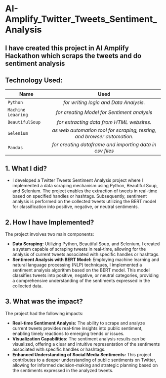 # AI-Amplify_Twitter_Tweets_Sentiment_Analysis
## I have created this project in AI Amplify Hackathon which scraps the tweets and do sentiment analysis

## Technology Used:
| Name       |  Used         | 
| ------------- |:-------------:|
| `Python`        |  *for writing logic and Data Analysis.*       |
| `Machine Leaaring`          |     *for creating Model for Sentiment analysis*     |
| `BeautifulSoup` |  *for extracting data from HTML websites.* |
| `Selenium`      |    *as web automation tool for scraping, testing, and browser automation.*   |
| `Pandas`        |  *for creating dataframe and importing data in csv files*    | 


## 1. What I did?
- I developed a Twitter Tweets Sentiment Analysis project where I implemented a data scraping mechanism using Python, Beautiful Soup, and Selenium. The project enables the extraction of tweets in real-time based on specified handles or hashtags. Subsequently, sentiment analysis is performed on the collected tweets utilizing the BERT model for classification into positive, negative, or neutral sentiments.

## 2. How I have Implemented?
The project involves two main components:
- **Data Scraping:** Utilizing Python, Beautiful Soup, and Selenium, I created a system capable of scraping tweets in real-time, allowing for the analysis of current tweets associated with specific handles or hashtags.
- **Sentiment Analysis with BERT Model:** Employing machine learning and natural language processing (NLP) techniques, I implemented a sentiment analysis algorithm based on the BERT model. This model classifies tweets into positive, negative, or neutral categories, providing a comprehensive understanding of the sentiments expressed in the collected data.

## 3. What was the impact?
The project had the following impacts:

- **Real-time Sentiment Analysis:** The ability to scrape and analyze current tweets provides real-time insights into public sentiment, enabling timely reactions to emerging trends or issues.
- **Visualization Capabilities:** The sentiment analysis results can be visualized, offering a clear and intuitive representation of the sentiments associated with specific handles or hashtags.
- **Enhanced Understanding of Social Media Sentiments:** This project contributes to a deeper understanding of public sentiments on Twitter, allowing for informed decision-making and strategic planning based on the sentiments expressed in the analyzed tweets.
